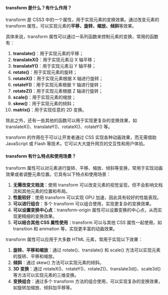 <!--
 * @Author: Shu Binqi
 * @Date: 2023-03-13 22:58:51
 * @LastEditors: Shu Binqi
 * @LastEditTime: 2023-03-14 19:09:19
 * @Description: CSS3 变形 transform
 * @Version: 1.0.0
 * @FilePath: \interviewQuestions\前端基础\CSS\transform-变形.md
-->

#### transform 是什么？有什么作用？

transform 是 CSS3 中的一个属性，用于实现元素的变换效果。通过改变元素的 transform 属性，可以实现元素的**平移、旋转、缩放、倾斜**等效果。

具体来说，transform 属性可以通过一系列函数来控制元素的变换，常用的函数有：

1. **translate()**：用于实现元素的平移；
1. **translateX()**：用于实现元素沿 X 轴平移；
1. **translateY()**：用于实现元素沿 Y 轴平移；
1. **rotate()**：用于实现元素的旋转；
1. **rotateX()**：用于实现元素根据 X 轴进行旋转；
1. **rotateY()**：用于实现元素根据 Y 轴进行旋转；
1. **rotateZ()**：用于实现元素根据 Z 轴进行旋转；
1. **scale()**：用于实现元素的缩放；
1. **skew()**：用于实现元素的倾斜；
1. **matrix()**：用于实现任意的 2D 变换。

除此之外，还有一些其他的函数可以用于实现更复杂的变换效果，如 translateX()、translateY()、rotateX()、rotateY() 等。

transform 的作用在于可以让开发者通过 CSS 实现各种动画效果，而无需借助 JavaScript 或 Flash 等技术。它可以大大提升网页的交互性和用户体验。

#### transform 有什么特点和使用场景？

transform 属性可以对元素进行旋转、平移、缩放、倾斜等变换，常用于实现动画效果或者调整元素位置。它具有以下特点和使用场景：

1. **无需改变文档流**：使用 transform 可以改变元素的视觉呈现，但不会影响文档流和其他元素的位置和布局。
1. **性能较好**：使用 transform 可以实现 GPU 加速，因此具有较好的性能表现。
1. **可以进行组合**：多个 transform 可以组合使用，实现更复杂的变换效果。
1. **可以设置变换中心点**：transform-origin 属性可以设置变换的中心点，从而实现更精细的变换效果。
1. **可以结合其他 CSS 属性使用**：transform 可以与其他 CSS 属性一起使用，如 transition 和 animation 等，实现更丰富的动画效果。

transform 属性可以应用于大多数 HTML 元素，常用于实现以下效果：

1. **旋转、平移和缩放**：通过 rotate()、translate() 和 scale() 方法可以实现元素的旋转、平移和缩放。
1. **倾斜**：通过 skew() 方法可以实现元素的倾斜。
1. **3D 变换**：通过 rotateX()、rotateY()、rotateZ()、translate3d()、scale3d() 等方法可以实现元素的三维变换。
1. **变换组合**：通过多个 transform 方法的组合使用，可以实现复杂的变换效果，如旋转加缩放、倾斜加平移等。
